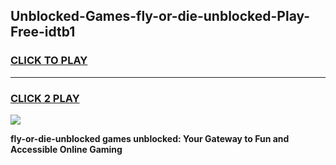 
## Unblocked-Games-fly-or-die-unblocked-Play-Free-idtb1
<h3>
<a href="https://premium76.site?title=fly-or-die-unblocked&ref=10A">CLICK TO PLAY</a></h3>
<hr>

<h3>
<a href="https://premium76.site?title=fly-or-die-unblocked&ref=10A">CLICK 2 PLAY</a>
  
</h3>

<a href="https://premium76.site?title=fly-or-die-unblocked&ref=10A"><img src="https://clearcache.store/games.png"></a>


**fly-or-die-unblocked games unblocked: Your Gateway to Fun and Accessible Online Gaming**
